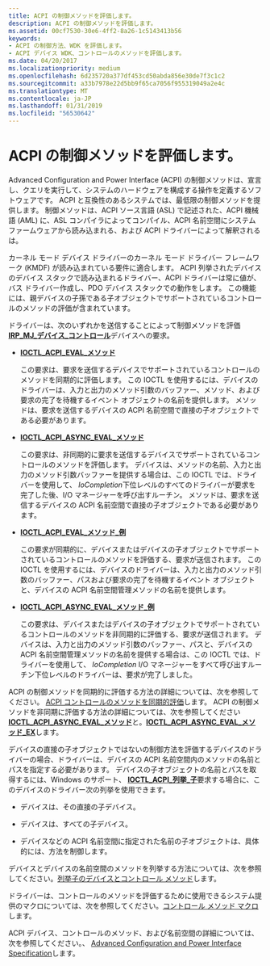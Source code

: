 ```yaml
---
title: ACPI の制御メソッドを評価します。
description: ACPI の制御メソッドを評価します。
ms.assetid: 00cf7530-30e6-4ff2-8a26-1c5143413b56
keywords:
- ACPI の制御方法、WDK を評価します。
- ACPI デバイス WDK、コントロールのメソッドを評価します。
ms.date: 04/20/2017
ms.localizationpriority: medium
ms.openlocfilehash: 6d235720a377df453cd50abda856e30de7f3c1c2
ms.sourcegitcommit: a33b7978e22d5bb9f65ca7056f955319049a2e4c
ms.translationtype: MT
ms.contentlocale: ja-JP
ms.lasthandoff: 01/31/2019
ms.locfileid: "56530642"
---
```

# <a name="evaluating-acpi-control-methods"></a>ACPI の制御メソッドを評価します。


Advanced Configuration and Power Interface (ACPI) の制御メソッドは、宣言し、クエリを実行して、システムのハードウェアを構成する操作を定義するソフトウェアです。 ACPI と互換性のあるシステムでは、最低限の制御メソッドを提供します。 制御メソッドは、ACPI ソース言語 (ASL) で記述された、ACPI 機械語 (AML) に、ASL コンパイラによってコンパイル、ACPI 名前空間にシステム ファームウェアから読み込まれる、および ACPI ドライバーによって解釈されるは。

カーネル モード デバイス ドライバーのカーネル モード ドライバー フレームワーク (KMDF) が読み込まれている要件に適合します。 ACPI 列挙されたデバイスのデバイス スタックで読み込まれるドライバー、ACPI ドライバーは常に値が、バス ドライバー作成し、PDO デバイス スタックでの動作をします。 この機能には、親デバイスの子孫である子オブジェクトでサポートされているコントロールのメソッドの評価が含まれています。

ドライバーは、次のいずれかを送信することによって制御メソッドを評価[ **IRP\_MJ\_デバイス\_コントロール**](https://msdn.microsoft.com/library/windows/hardware/ff550744)デバイスへの要求。

-   [**IOCTL\_ACPI\_EVAL\_メソッド**](https://msdn.microsoft.com/library/windows/hardware/ff536148)

    この要求は、要求を送信するデバイスでサポートされているコントロールのメソッドを同期的に評価します。 この IOCTL を使用するには、デバイスのドライバーは、入力と出力のメソッド引数のバッファー、メソッド、および要求の完了を待機するイベント オブジェクトの名前を提供します。 メソッドは、要求を送信するデバイスの ACPI 名前空間で直接の子オブジェクトである必要があります。

-   [**IOCTL\_ACPI\_ASYNC\_EVAL\_メソッド**](https://msdn.microsoft.com/library/windows/hardware/ff536145)

    この要求は、非同期的に要求を送信するデバイスでサポートされているコントロールのメソッドを評価します。 デバイスは、メソッドの名前、入力と出力のメソッド引数バッファーを提供する場合は、この IOCTL では、ドライバーを使用して、 *IoCompletion*下位レベルのすべてのドライバーが要求を完了した後、I/O マネージャーを呼び出すルーチン。 メソッドは、要求を送信するデバイスの ACPI 名前空間で直接の子オブジェクトである必要があります。

-   [**IOCTL\_ACPI\_EVAL\_メソッド\_例**](https://msdn.microsoft.com/library/windows/hardware/ff536149)

    この要求が同期的に、デバイスまたはデバイスの子オブジェクトでサポートされているコントロールのメソッドを評価する、要求が送信されます。 この IOCTL を使用するには、デバイスのドライバーは、入力と出力のメソッド引数のバッファー、パスおよび要求の完了を待機するイベント オブジェクトと、デバイスの ACPI 名前空間管理メソッドの名前を提供します。

-   [**IOCTL\_ACPI\_ASYNC\_EVAL\_メソッド\_例**](https://msdn.microsoft.com/library/windows/hardware/ff536146)

    この要求は、デバイスまたはデバイスの子オブジェクトでサポートされているコントロールのメソッドを非同期的に評価する、要求が送信されます。 デバイスは、入力と出力のメソッド引数のバッファー、パスと、デバイスの ACPI 名前空間管理メソッドの名前を提供する場合は、この IOCTL では、ドライバーを使用して、 *IoCompletion* I/O マネージャーをすべて呼び出すルーチン下位レベルのドライバーは、要求が完了しました。

ACPI の制御メソッドを同期的に評価する方法の詳細については、次を参照してください。 [ACPI コントロールのメソッドを同期的評価](evaluating-acpi-control-methods-synchronously.md)します。 ACPI の制御メソッドを非同期に評価する方法の詳細については、次を参照してください[ **IOCTL\_ACPI\_ASYNC\_EVAL\_メソッド**](https://msdn.microsoft.com/library/windows/hardware/ff536145)と。[**IOCTL\_ACPI\_ASYNC\_EVAL\_メソッド\_EX**](https://msdn.microsoft.com/library/windows/hardware/ff536146)します。

デバイスの直接の子オブジェクトではないの制御方法を評価するデバイスのドライバーの場合、ドライバーは、デバイスの ACPI 名前空間内のメソッドの名前とパスを指定する必要があります。 デバイスの子オブジェクトの名前とパスを取得するには、Windows のサポート、 [ **IOCTL\_ACPI\_列挙\_子**](https://msdn.microsoft.com/library/windows/hardware/ff536147)要求する場合に、このデバイスのドライバー次の列挙を使用できます。

-   デバイスは、その直接の子デバイス。

-   デバイスは、すべての子デバイス。

-   デバイスなどの ACPI 名前空間に指定された名前の子オブジェクトは、具体的には、方法を制御します。

デバイスとデバイスの名前空間のメソッドを列挙する方法については、次を参照してください。[列挙子のデバイスとコントロール メソッド](enumerating-child-devices-and-control-methods.md)します。

ドライバーは、コントロールのメソッドを評価するために使用できるシステム提供のマクロについては、次を参照してください。[コントロール メソッド マクロ](control-method-macros.md)します。

ACPI デバイス、コントロールのメソッド、および名前空間の詳細については、次を参照してください。、 [Advanced Configuration and Power Interface Specification](https://go.microsoft.com/fwlink/p/?linkid=866846)します。
